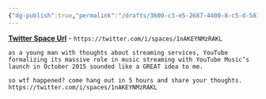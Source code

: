 ```yaml
---
{"dg-publish":true,"permalink":"/drafts/3600-c3-e5-2687-4400-8-c5-d-581-e2-e90-f508/","dgHomeLink":true,"dgPassFrontmatter":false}
---
```



[**Twitter Space Url**](https://twitter.com/i/spaces/1nAKEYNMzRAKL) - `https://twitter.com/i/spaces/1nAKEYNMzRAKL`

```
as a young man with thoughts about streaming services, YouTube formalizing its massive role in music streaming with YouTube Music’s launch in October 2015 sounded like a GREAT idea to me.

so wtf happened? come hang out in 5 hours and share your thoughts. https://twitter.com/i/spaces/1nAKEYNMzRAKL
```